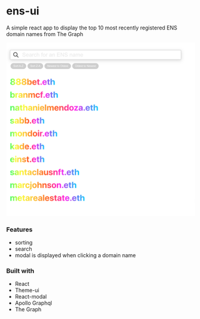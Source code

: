 # ens-ui

A simple react app to display the top 10 most recently registered ENS domain names from The Graph

<img src='./screenshot.png'/>

### Features

- sorting
- search
- modal is displayed when clicking a domain name

### Built with

- React
- Theme-ui
- React-modal
- Apollo Graphql
- The Graph
